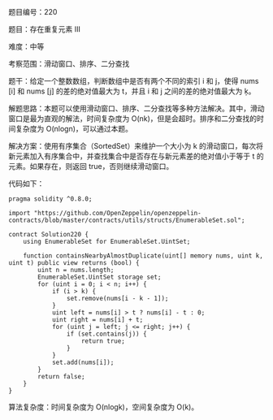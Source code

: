 题目编号：220

题目：存在重复元素 III

难度：中等

考察范围：滑动窗口、排序、二分查找

题干：给定一个整数数组，判断数组中是否有两个不同的索引 i 和 j，使得 nums [i] 和 nums [j] 的差的绝对值最大为 t，并且 i 和 j 之间的差的绝对值最大为 ķ。

解题思路：本题可以使用滑动窗口、排序、二分查找等多种方法解决。其中，滑动窗口是最为直观的解法，时间复杂度为 O(nk)，但是会超时。排序和二分查找的时间复杂度为 O(nlogn)，可以通过本题。

解决方案：使用有序集合（SortedSet）来维护一个大小为 k 的滑动窗口，每次将新元素加入有序集合中，并查找集合中是否存在与新元素差的绝对值小于等于 t 的元素。如果存在，则返回 true，否则继续滑动窗口。

代码如下：

```solidity
pragma solidity ^0.8.0;

import "https://github.com/OpenZeppelin/openzeppelin-contracts/blob/master/contracts/utils/structs/EnumerableSet.sol";

contract Solution220 {
    using EnumerableSet for EnumerableSet.UintSet;

    function containsNearbyAlmostDuplicate(uint[] memory nums, uint k, uint t) public view returns (bool) {
        uint n = nums.length;
        EnumerableSet.UintSet storage set;
        for (uint i = 0; i < n; i++) {
            if (i > k) {
                set.remove(nums[i - k - 1]);
            }
            uint left = nums[i] > t ? nums[i] - t : 0;
            uint right = nums[i] + t;
            for (uint j = left; j <= right; j++) {
                if (set.contains(j)) {
                    return true;
                }
            }
            set.add(nums[i]);
        }
        return false;
    }
}
```

算法复杂度：时间复杂度为 O(nlogk)，空间复杂度为 O(k)。